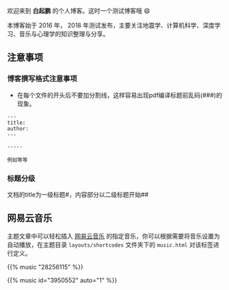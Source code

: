 欢迎来到 **白起鹏** 的个人博客。这时一个测试博客哦 :smile:

本博客始于 2016 年， 2018 年测试发布，主要关注地震学、计算机科学、深度学习、音乐与心理学的知识整理与分享。

<!--more-->

## 注意事项

### 博客撰写格式注意事项

- 在每个文件的开头后不要加分割线，这样容易出现pdf编译标题前乱码(###)的现象。

```
---
title:
author:
---

-----

例如等等
```

### 标题分级

文档的title为一级标题#，内容部分以二级标题开始##

## 网易云音乐

主题文章中可以轻松插入 [网易云音乐](https://music.163.com/) 的指定音乐，你可以根据需要将音乐设置为自动播放，在主题目录 `layouts/shortcodes` 文件夹下的 `music.html` 对该标签进行定义。

{{% music "28256115" %}}

{{% music id="3950552" auto="1" %}}
